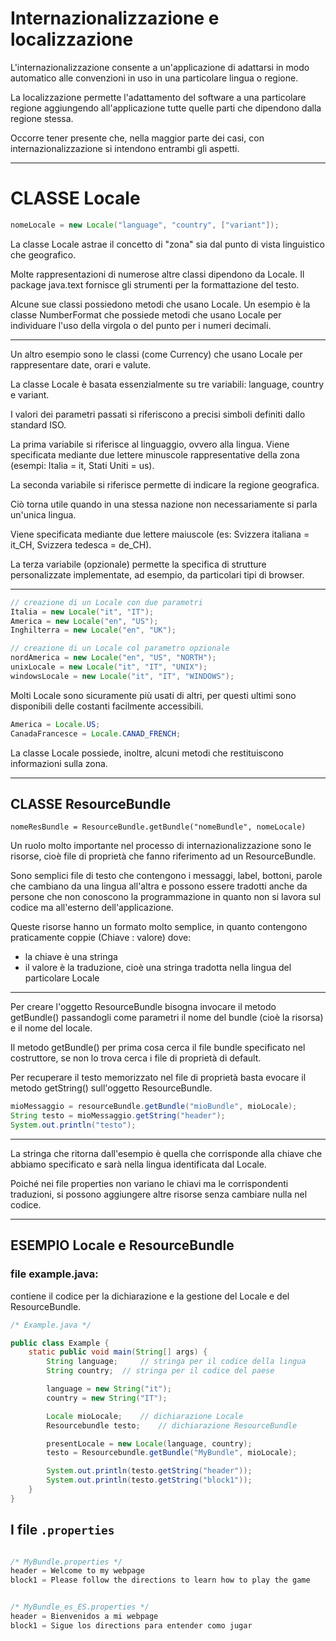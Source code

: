 # Internazionalizzazione e localizzazione

L'internazionalizzazione consente a un'applicazione di adattarsi in modo automatico alle convenzioni in uso in una particolare lingua o regione.

La localizzazione permette l'adattamento del software a una particolare regione aggiungendo all'applicazione tutte quelle parti che dipendono dalla regione stessa.

Occorre tener presente che, nella maggior parte dei casi, con internazionalizzazione si intendono entrambi gli aspetti.

--- 

# CLASSE Locale

```java
nomeLocale = new Locale("language", "country", ["variant"]);
```

La classe Locale  astrae il concetto di "zona" sia dal punto di vista linguistico che geografico. 

Molte rappresentazioni di numerose altre classi dipendono da Locale. 
Il package java.text fornisce gli strumenti per la formattazione del testo. 

Alcune sue classi possiedono metodi che usano Locale.
Un esempio è la classe NumberFormat che possiede metodi che usano Locale per individuare l'uso della virgola o del punto per i numeri decimali.

---

Un altro esempio sono le classi (come Currency) che usano Locale per rappresentare date, orari e valute.

La classe Locale è basata essenzialmente su tre variabili: language, country e variant.

I valori dei parametri passati si riferiscono a precisi simboli definiti dallo standard ISO.

La prima variabile si riferisce al linguaggio, ovvero alla lingua. 
Viene specificata mediante due lettere minuscole rappresentative della zona (esempi: Italia = it, Stati Uniti = us).

La seconda variabile si riferisce permette di indicare la regione geografica. 

Ciò torna utile quando in una stessa nazione non necessariamente si parla un'unica lingua. 

Viene specificata mediante due lettere maiuscole (es: Svizzera italiana = it_CH, Svizzera tedesca = de_CH).

La terza variabile (opzionale) permette la specifica di strutture personalizzate implementate, ad esempio, da particolari tipi di browser.

---


```java
// creazione di un Locale con due parametri
Italia = new Locale("it", "IT");
America = new Locale("en", "US");
Inghilterra = new Locale("en", "UK");

// creazione di un Locale col parametro opzionale
nordAmerica = new Locale("en", "US", "NORTH");
unixLocale = new Locale("it", "IT", "UNIX");
windowsLocale = new Locale("it", "IT", "WINDOWS");
```
Molti Locale sono sicuramente più usati di altri, per questi ultimi sono disponibili delle costanti facilmente accessibili.

```java
America = Locale.US;
CanadaFrancesce = Locale.CANAD_FRENCH;
```
La classe Locale possiede, inoltre, alcuni metodi che restituiscono informazioni sulla zona.

---

## CLASSE ResourceBundle

`nomeResBundle = ResourceBundle.getBundle("nomeBundle", nomeLocale)`

Un ruolo molto importante nel processo di internazionalizzazione sono le risorse, cioè file di proprietà che fanno riferimento ad un ResourceBundle. 

Sono semplici file di testo che contengono i messaggi, label, bottoni, parole che cambiano da una lingua all'altra e possono essere tradotti anche da persone che non conoscono la programmazione in quanto non si lavora sul codice ma all'esterno dell'applicazione.

Queste risorse hanno un formato molto semplice, in quanto contengono praticamente coppie (Chiave : valore) dove:

* la chiave è una stringa
* il valore è la traduzione, cioè una stringa tradotta nella lingua del particolare Locale

---


Per creare l'oggetto ResourceBundle bisogna invocare il metodo getBundle() passandogli come parametri il nome del bundle (cioè la risorsa) e il nome del locale.

Il metodo getBundle() per prima cosa cerca il file bundle specificato nel costruttore, se non lo trova cerca i file di proprietà di default.

Per recuperare il testo memorizzato nel file di proprietà basta evocare il metodo getString() sull'oggetto ResourceBundle.

```java
mioMessaggio = resourceBundle.getBundle("mioBundle", mioLocale);
String testo = mioMessaggio.getString("header");
System.out.println("testo");
```

---


La stringa che ritorna dall'esempio è quella che corrisponde alla chiave che abbiamo specificato e sarà nella lingua identificata dal Locale.

Poiché nei file properties non variano le chiavi ma le corrispondenti traduzioni, si possono aggiungere altre risorse senza cambiare nulla nel codice.

---

## ESEMPIO Locale e ResourceBundle

### file example.java: 
contiene il codice per la dichiarazione e la gestione del Locale e del ResourceBundle.

```java
/* Example.java */

public class Example {
	static public void main(String[] args) {
		String language;	 // stringa per il codice della lingua
		String country;	 // stringa per il codice del paese

		language = new String("it");
		country = new String("IT");

		Locale mioLocale;	 // dichiarazione Locale
		Resourcebundle testo;	 // dichiarazione ResourceBundle

		presentLocale = new Locale(language, country);
		testo = Resourcebundle.getBundle("MyBundle", mioLocale);

		System.out.println(testo.getString("header"));
		System.out.println(testo.getString("block1"));
	}
}
```

## I file `.properties`
```java

/* MyBundle.properties */
header = Welcome to my webpage
block1 = Please follow the directions to learn how to play the game


/* MyBundle_es_ES.properties */
header = Bienvenidos a mi webpage
block1 = Sigue los directions para entender como jugar
```